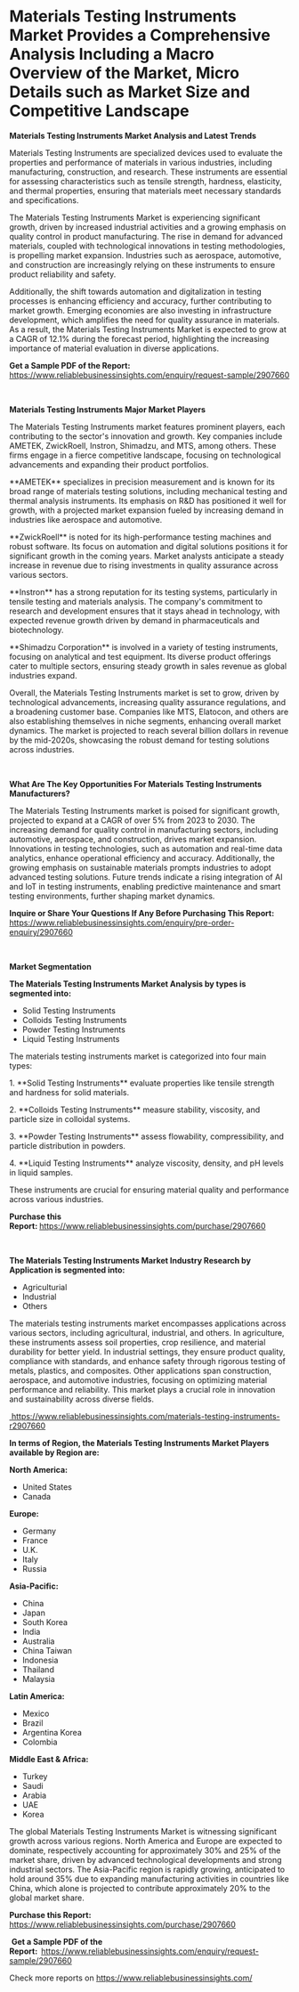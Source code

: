 <p><h1>Materials Testing Instruments Market Provides a Comprehensive Analysis Including a Macro Overview of the Market, Micro Details such as Market Size and Competitive Landscape</h1></p><p><strong>Materials Testing Instruments Market Analysis and Latest Trends</strong></p>
<p><p>Materials Testing Instruments are specialized devices used to evaluate the properties and performance of materials in various industries, including manufacturing, construction, and research. These instruments are essential for assessing characteristics such as tensile strength, hardness, elasticity, and thermal properties, ensuring that materials meet necessary standards and specifications.</p><p>The Materials Testing Instruments Market is experiencing significant growth, driven by increased industrial activities and a growing emphasis on quality control in product manufacturing. The rise in demand for advanced materials, coupled with technological innovations in testing methodologies, is propelling market expansion. Industries such as aerospace, automotive, and construction are increasingly relying on these instruments to ensure product reliability and safety.</p><p>Additionally, the shift towards automation and digitalization in testing processes is enhancing efficiency and accuracy, further contributing to market growth. Emerging economies are also investing in infrastructure development, which amplifies the need for quality assurance in materials. As a result, the Materials Testing Instruments Market is expected to grow at a CAGR of 12.1% during the forecast period, highlighting the increasing importance of material evaluation in diverse applications.</p></p>
<p><strong>Get a Sample PDF of the Report:&nbsp;</strong> <a href="https://www.reliablebusinessinsights.com/enquiry/request-sample/2907660?utm_campaign=3043&utm_medium=2&utm_source=Github&utm_content=ia&utm_term=12032025&utm_id=materials-testing-instruments">https://www.reliablebusinessinsights.com/enquiry/request-sample/2907660</a></p>
<p>&nbsp;</p>
<p><strong>Materials Testing Instruments Major Market Players</strong></p>
<p><p>The Materials Testing Instruments market features prominent players, each contributing to the sector's innovation and growth. Key companies include AMETEK, ZwickRoell, Instron, Shimadzu, and MTS, among others. These firms engage in a fierce competitive landscape, focusing on technological advancements and expanding their product portfolios.</p><p>**AMETEK** specializes in precision measurement and is known for its broad range of materials testing solutions, including mechanical testing and thermal analysis instruments. Its emphasis on R&D has positioned it well for growth, with a projected market expansion fueled by increasing demand in industries like aerospace and automotive.</p><p>**ZwickRoell** is noted for its high-performance testing machines and robust software. Its focus on automation and digital solutions positions it for significant growth in the coming years. Market analysts anticipate a steady increase in revenue due to rising investments in quality assurance across various sectors.</p><p>**Instron** has a strong reputation for its testing systems, particularly in tensile testing and materials analysis. The company's commitment to research and development ensures that it stays ahead in technology, with expected revenue growth driven by demand in pharmaceuticals and biotechnology.</p><p>**Shimadzu Corporation** is involved in a variety of testing instruments, focusing on analytical and test equipment. Its diverse product offerings cater to multiple sectors, ensuring steady growth in sales revenue as global industries expand.</p><p>Overall, the Materials Testing Instruments market is set to grow, driven by technological advancements, increasing quality assurance regulations, and a broadening customer base. Companies like MTS, Elatocon, and others are also establishing themselves in niche segments, enhancing overall market dynamics. The market is projected to reach several billion dollars in revenue by the mid-2020s, showcasing the robust demand for testing solutions across industries.</p></p>
<p>&nbsp;</p>
<p><strong>What Are The Key Opportunities For Materials Testing Instruments Manufacturers?</strong></p>
<p><p>The Materials Testing Instruments market is poised for significant growth, projected to expand at a CAGR of over 5% from 2023 to 2030. The increasing demand for quality control in manufacturing sectors, including automotive, aerospace, and construction, drives market expansion. Innovations in testing technologies, such as automation and real-time data analytics, enhance operational efficiency and accuracy. Additionally, the growing emphasis on sustainable materials prompts industries to adopt advanced testing solutions. Future trends indicate a rising integration of AI and IoT in testing instruments, enabling predictive maintenance and smart testing environments, further shaping market dynamics.</p></p>
<p><strong>Inquire or Share Your Questions If Any Before Purchasing This Report:</strong> <a href="https://www.reliablebusinessinsights.com/enquiry/pre-order-enquiry/2907660?utm_campaign=3043&utm_medium=2&utm_source=Github&utm_content=ia&utm_term=12032025&utm_id=materials-testing-instruments">https://www.reliablebusinessinsights.com/enquiry/pre-order-enquiry/2907660</a></p>
<p>&nbsp;</p>
<p><strong>Market Segmentation</strong></p>
<p><strong>The Materials Testing Instruments Market Analysis by types is segmented into:</strong></p>
<p><ul><li>Solid Testing Instruments</li><li>Colloids Testing Instruments</li><li>Powder Testing Instruments</li><li>Liquid Testing Instruments</li></ul></p>
<p><p>The materials testing instruments market is categorized into four main types: </p><p>1. **Solid Testing Instruments** evaluate properties like tensile strength and hardness for solid materials. </p><p>2. **Colloids Testing Instruments** measure stability, viscosity, and particle size in colloidal systems. </p><p>3. **Powder Testing Instruments** assess flowability, compressibility, and particle distribution in powders. </p><p>4. **Liquid Testing Instruments** analyze viscosity, density, and pH levels in liquid samples. </p><p>These instruments are crucial for ensuring material quality and performance across various industries.</p></p>
<p><strong>Purchase this Report:&nbsp;</strong><a href="https://www.reliablebusinessinsights.com/purchase/2907660?utm_campaign=3043&utm_medium=2&utm_source=Github&utm_content=ia&utm_term=12032025&utm_id=materials-testing-instruments">https://www.reliablebusinessinsights.com/purchase/2907660</a></p>
<p>&nbsp;</p>
<p><strong>The Materials Testing Instruments Market Industry Research by Application is segmented into:</strong></p>
<p><ul><li>Agriculturial</li><li>Industrial</li><li>Others</li></ul></p>
<p><p>The materials testing instruments market encompasses applications across various sectors, including agricultural, industrial, and others. In agriculture, these instruments assess soil properties, crop resilience, and material durability for better yield. In industrial settings, they ensure product quality, compliance with standards, and enhance safety through rigorous testing of metals, plastics, and composites. Other applications span construction, aerospace, and automotive industries, focusing on optimizing material performance and reliability. This market plays a crucial role in innovation and sustainability across diverse fields.</p></p>
<p><a href="https://www.reliablebusinessinsights.com/materials-testing-instruments-r2907660?utm_campaign=3043&utm_medium=2&utm_source=Github&utm_content=ia&utm_term=12032025&utm_id=materials-testing-instruments">&nbsp;https://www.reliablebusinessinsights.com/materials-testing-instruments-r2907660</a></p>
<p><strong>In terms of Region, the Materials Testing Instruments Market Players available by Region are:</strong></p>
<p>
    <p> <strong> North America: </strong>
        <ul>
            <li>United States</li>
            <li>Canada</li>
        </ul>
        </p> 
    <p> <strong> Europe: </strong>
        <ul>
            <li>Germany</li>
            <li>France</li>
            <li>U.K.</li>
            <li>Italy</li>
            <li>Russia</li>
        </ul>
        </p> 
    <p> <strong> Asia-Pacific: </strong>
        <ul>
            <li>China</li>
            <li>Japan</li>
            <li>South Korea</li>
            <li>India</li>
            <li>Australia</li>
            <li>China Taiwan</li>
            <li>Indonesia</li>
            <li>Thailand</li>
            <li>Malaysia</li>
        </ul>
        </p> 
    <p> <strong> Latin America: </strong>
        <ul>
            <li>Mexico</li>
            <li>Brazil</li>
            <li>Argentina Korea</li>
            <li>Colombia</li>
        </ul>
        </p> 
    <p> <strong> Middle East & Africa: </strong>
        <ul>
            <li>Turkey</li>
            <li>Saudi</li>
            <li>Arabia</li>
            <li>UAE</li>
            <li>Korea</li>
        </ul>
    </p>
    </p>
<p><p>The global Materials Testing Instruments Market is witnessing significant growth across various regions. North America and Europe are expected to dominate, respectively accounting for approximately 30% and 25% of the market share, driven by advanced technological developments and strong industrial sectors. The Asia-Pacific region is rapidly growing, anticipated to hold around 35% due to expanding manufacturing activities in countries like China, which alone is projected to contribute approximately 20% to the global market share.</p></p>
<p><strong>Purchase this Report: </strong><a href="https://www.reliablebusinessinsights.com/purchase/2907660?utm_campaign=3043&utm_medium=2&utm_source=Github&utm_content=ia&utm_term=12032025&utm_id=materials-testing-instruments">https://www.reliablebusinessinsights.com/purchase/2907660</a></p>
<p>&nbsp;<strong>Get a Sample PDF of the Report:&nbsp;&nbsp;</strong><a href="https://www.reliablebusinessinsights.com/enquiry/request-sample/2907660?utm_campaign=3043&utm_medium=2&utm_source=Github&utm_content=ia&utm_term=12032025&utm_id=materials-testing-instruments">https://www.reliablebusinessinsights.com/enquiry/request-sample/2907660</a></p>
<p><strong></strong></p>
<p>Check more reports on <a href="https://www.reliablebusinessinsights.com/?utm_campaign=3043&utm_medium=2&utm_source=Github&utm_content=ia&utm_term=12032025&utm_id=materials-testing-instruments">https://www.reliablebusinessinsights.com/</a></p>